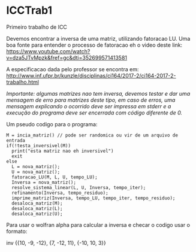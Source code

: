# ICCTrab1
Primeiro trabalho de ICC 

Devemos encontrar a inversa de uma matriz, utilizando fatoracao LU.
Uma boa fonte para entender o processo de fatoracao eh o video deste link:
https://www.youtube.com/watch?v=dza5JTvMpzk&fref=gc&dti=352699571413581

A especificacao dada pelo professor se encontra em:
http://www.inf.ufpr.br/kunzle/disciplinas/ci164/2017-2/ci164-2017-2-trabalho.html

*Importante: algumas matrizes nao tem inversa, devemos testar e dar uma mensagem de erro
para matrizes deste tipo, em caso de erros, uma mensagem explicando o ocorrido deve ser impressa em stderr e a execução do programa deve ser encerrada com código diferente de 0.* 

Um pseudo codigo para o programa:

```
M = incia_matriz() // pode ser randomica ou vir de um arquivo de entrada
if(!testa_inversivel(M))
  print("esta matriz nao eh inversivel")
  exit
else
  L = nova_matriz();
  U = nova_matriz();
  fatoracao_LU(M, L, U, tempo_LU);
  Inversa = nova_matriz();
  resolve_sistema_linear(L, U, Inversa, tempo_iter);
  refinamento(Inversa, tempo_residuo);
  imprime_matriz(Inversa, tempo_LU, tempo_iter, tempo_residuo);
  desaloca_matriz(M);
  desaloca_matriz(L);
  desaloca_matriz(U);
```

Para usar o wolfran alpha para calcular a inversa e checar o codigo usar o formato:

inv {{10, -9, -12}, {7, -12, 11}, {-10, 10, 3}}
